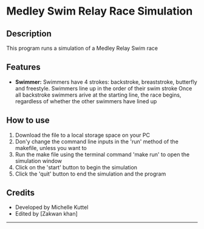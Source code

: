 # Medley Swim Relay Race Simulation

## Description

This program runs a simulation of a Medley Relay Swim race

## Features

- **Swimmer:**  Swimmers have 4 strokes: backstroke, breaststroke, butterfly and freestyle.
                Swimmers line up in the order of their swim stroke
                Once all backstroke swimmers arive at the starting line, the race begins, regardless of whether the other swimmers have lined up
  
## How to use

1. Download the file to a local storage space on your PC
2. Don'y change the command line inputs in the 'run' method of the makefile, unless you want to
3. Run the make file using the terminal command 'make run' to open the simulation window
4. Click on the 'start' button to begin the simulation
5. Click the 'quit' button to end the simulation and the program


## Credits

- Developed by Michelle Kuttel
- Edited by [Zakwan khan]

---
